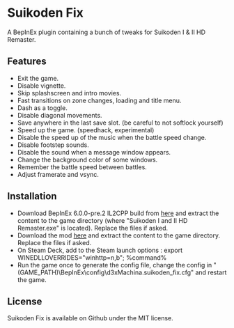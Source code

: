 # Suikoden Fix

A BepInEx plugin containing a bunch of tweaks for Suikoden I & II HD Remaster.

## Features

- Exit the game.
- Disable vignette.
- Skip splashscreen and intro movies.
- Fast transitions on zone changes, loading and title menu.
- Dash as a toggle.
- Disable diagonal movements.
- Save anywhere in the last save slot. (be careful to not softlock yourself)
- Speed up the game. (speedhack, experimental)
- Disable the speed up of the music when the battle speed change.
- Disable footstep sounds.
- Disable the sound when a message window appears.
- Change the background color of some windows.
- Remember the battle speed between battles.
- Adjust framerate and vsync.

## Installation

- Download BepInEx 6.0.0-pre.2 IL2CPP build from [here](https://github.com/BepInEx/BepInEx/releases/download/v6.0.0-pre.2/BepInEx-Unity.IL2CPP-win-x64-6.0.0-pre.2.zip) and extract the content to the game directory (where "Suikoden I and II HD Remaster.exe" is located). Replace the files if asked.
- Download the mod [here](https://github.com/d3xMachina/Suikoden-Fix/releases/latest) and extract the content to the game directory. Replace the files if asked.
- On Steam Deck, add to the Steam launch options : export WINEDLLOVERRIDES="winhttp=n,b"; %command%
- Run the game once to generate the config file, change the config in "(GAME_PATH)\BepInEx\config\d3xMachina.suikoden_fix.cfg" and restart the game.

## License

Suikoden Fix is available on Github under the MIT license.